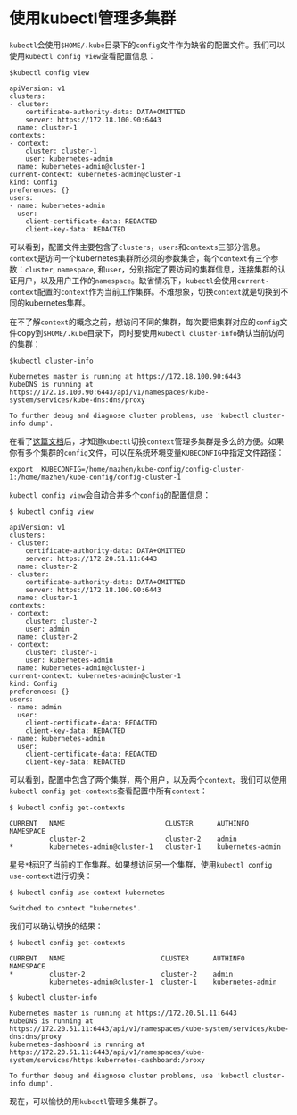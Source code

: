 
# 使用kubectl管理多集群

`kubectl`会使用`$HOME/.kube`目录下的`config`文件作为缺省的配置文件。我们可以使用`kubectl config view`查看配置信息：

```
$kubectl config view

apiVersion: v1
clusters:
- cluster:
    certificate-authority-data: DATA+OMITTED
    server: https://172.18.100.90:6443
  name: cluster-1
contexts:
- context:
    cluster: cluster-1
    user: kubernetes-admin
  name: kubernetes-admin@cluster-1
current-context: kubernetes-admin@cluster-1
kind: Config
preferences: {}
users:
- name: kubernetes-admin
  user:
    client-certificate-data: REDACTED
    client-key-data: REDACTED
```

可以看到，配置文件主要包含了`clusters`，`users`和`contexts`三部分信息。`context`是访问一个kubernetes集群所必须的参数集合，每个`context`有三个参数：`cluster`, `namespace`, 和`user`，分别指定了要访问的集群信息，连接集群的认证用户，以及用户工作的`namespace`。缺省情况下，`kubectl`会使用`current-context`配置的`context`作为当前工作集群。不难想象，切换`context`就是切换到不同的kubernetes集群。

在不了解`context`的概念之前，想访问不同的集群，每次要把集群对应的`config`文件copy到`$HOME/.kube`目录下，同时要使用`kubectl cluster-info`确认当前访问的集群：

```
$kubectl cluster-info

Kubernetes master is running at https://172.18.100.90:6443
KubeDNS is running at https://172.18.100.90:6443/api/v1/namespaces/kube-system/services/kube-dns:dns/proxy

To further debug and diagnose cluster problems, use 'kubectl cluster-info dump'.
```

在看了[这篇文档](https://kubernetes.io/docs/tasks/access-application-cluster/configure-access-multiple-clusters/)后，才知道`kubectl`切换`context`管理多集群是多么的方便。如果你有多个集群的`config`文件，可以在系统环境变量`KUBECONFIG`中指定文件路径：

```
export  KUBECONFIG=/home/mazhen/kube-config/config-cluster-1:/home/mazhen/kube-config/config-cluster-1
```

`kubectl config view`会自动合并多个`config`的配置信息：

```
$ kubectl config view

apiVersion: v1
clusters:
- cluster:
    certificate-authority-data: DATA+OMITTED
    server: https://172.20.51.11:6443
  name: cluster-2
- cluster:
    certificate-authority-data: DATA+OMITTED
    server: https://172.18.100.90:6443
  name: cluster-1
contexts:
- context:
    cluster: cluster-2
    user: admin
  name: cluster-2
- context:
    cluster: cluster-1
    user: kubernetes-admin
  name: kubernetes-admin@cluster-1
current-context: kubernetes-admin@cluster-1
kind: Config
preferences: {}
users:
- name: admin
  user:
    client-certificate-data: REDACTED
    client-key-data: REDACTED
- name: kubernetes-admin
  user:
    client-certificate-data: REDACTED
    client-key-data: REDACTED
```

可以看到，配置中包含了两个集群，两个用户，以及两个`context`。我们可以使用`kubectl config get-contexts`查看配置中所有`context`：

```
$ kubectl config get-contexts

CURRENT   NAME                         CLUSTER      AUTHINFO           NAMESPACE
          cluster-2                    cluster-2    admin
*         kubernetes-admin@cluster-1   cluster-1    kubernetes-admin
```

星号`*`标识了当前的工作集群。如果想访问另一个集群，使用`kubectl config use-context`进行切换：

```
$ kubectl config use-context kubernetes

Switched to context "kubernetes".
```

我们可以确认切换的结果：

```
$ kubectl config get-contexts

CURRENT   NAME                        CLUSTER      AUTHINFO           NAMESPACE
*         cluster-2                   cluster-2    admin
          kubernetes-admin@cluster-1  cluster-1    kubernetes-admin

$ kubectl cluster-info

Kubernetes master is running at https://172.20.51.11:6443
KubeDNS is running at https://172.20.51.11:6443/api/v1/namespaces/kube-system/services/kube-dns:dns/proxy
kubernetes-dashboard is running at https://172.20.51.11:6443/api/v1/namespaces/kube-system/services/https:kubernetes-dashboard:/proxy

To further debug and diagnose cluster problems, use 'kubectl cluster-info dump'.
```

现在，可以愉快的用`kubectl`管理多集群了。